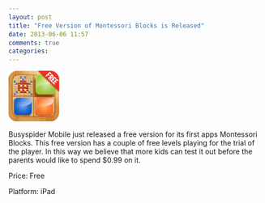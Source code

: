 ```yaml
---
layout: post
title: "Free Version of Montessori Blocks is Released"
date: 2013-06-06 11:57
comments: true
categories: 
---
```

<div class="postblog">

<a class="bloglink" href="https://itunes.apple.com/us/app/montessori-blocks-free-color/id656508215?mt=8" >
<img  src="../images/monblockfree-logo.png"   width="100" height="100"></a>
<p> Busyspider Mobile just released a free version for its first apps Montessori Blocks. This free version has a couple of free levels playing for the trial of the player. In this way we believe that  more kids can test it out before the parents would like to spend $0.99 on it.

<p>Price:  Free</p>
<p>Platform: iPad</p>


</p>

</div>